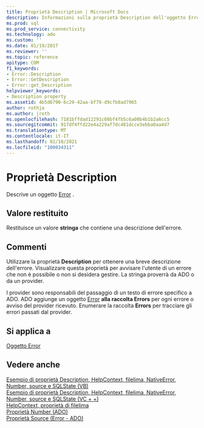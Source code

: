 ```yaml
---
title: Proprietà Description | Microsoft Docs
description: Informazioni sulla proprietà Description dell'oggetto Error in ADO che restituisce un valore stringa contenente una descrizione dell'errore.
ms.prod: sql
ms.prod_service: connectivity
ms.technology: ado
ms.custom: ''
ms.date: 01/19/2017
ms.reviewer: ''
ms.topic: reference
apitype: COM
f1_keywords:
- Error::Description
- Error::GetDescription
- Error::get_Description
helpviewer_keywords:
- Description property
ms.assetid: 4b5d6790-6c29-42aa-bf78-d9cfb8ad7965
author: rothja
ms.author: jroth
ms.openlocfilehash: 7181bffdad12291c08bf4fb5c6a00b4b1b2a6cc5
ms.sourcegitcommit: 917df4ffd22e4a229af7dc481dcce3ebba0aa4d7
ms.translationtype: MT
ms.contentlocale: it-IT
ms.lasthandoff: 02/10/2021
ms.locfileid: "100034311"
---
```

# <a name="description-property"></a>Proprietà Description
Descrive un oggetto [Error](../../../ado/reference/ado-api/error-object.md) .  
  
## <a name="return-value"></a>Valore restituito  
 Restituisce un valore **stringa** che contiene una descrizione dell'errore.  
  
## <a name="remarks"></a>Commenti  
 Utilizzare la proprietà **Description** per ottenere una breve descrizione dell'errore. Visualizzare questa proprietà per avvisare l'utente di un errore che non è possibile o non si desidera gestire. La stringa proverrà da ADO o da un provider.  
  
 I provider sono responsabili del passaggio di un testo di errore specifico a ADO. ADO aggiunge un oggetto [Error](../../../ado/reference/ado-api/error-object.md) **alla raccolta Errors** per ogni errore o avviso del provider ricevuto. Enumerare la raccolta **Errors** per tracciare gli errori passati dal provider.  
  
## <a name="applies-to"></a>Si applica a  
 [Oggetto Error](../../../ado/reference/ado-api/error-object.md)  
  
## <a name="see-also"></a>Vedere anche  
 [Esempio di proprietà Description, HelpContext, filelima, NativeError, Number, source e SQLState (VB)](../../../ado/reference/ado-api/description-helpcontext-helpfile-nativeerror-number-source-example-vb.md)   
 [Esempio di proprietà Description, HelpContext, filelima, NativeError, Number, source e SQLState (VC + +)](../../../ado/reference/ado-api/description-helpcontext-helpfile-nativeerror-number-source-example-vc.md)   
 [HelpContext, proprietà di filelima](../../../ado/reference/ado-api/helpcontext-helpfile-properties.md)   
 [Proprietà Number (ADO)](../../../ado/reference/ado-api/number-property-ado.md)   
 [Proprietà Source (Error - ADO)](../../../ado/reference/ado-api/source-property-ado-error.md)
